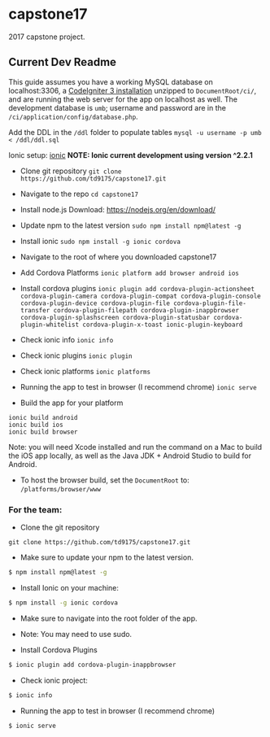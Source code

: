 # capstone17
2017 capstone project.

## Current Dev Readme

This guide assumes you have a working MySQL database on localhost:3306, a [CodeIgniter 3 installation](https://www.codeigniter.com/download) unzipped to ```DocumentRoot/ci/```, and are running the web server for the app on localhost as well. The development database is ```umb```; username and password are in the ```/ci/application/config/database.php```.

Add the DDL in the ```/ddl``` folder to populate tables
```mysql -u username -p umb < /ddl/ddl.sql```

Ionic setup: [ionic](http://www.ionicframework.com)
**NOTE: Ionic current development using version ^2.2.1**
- Clone git repository 
```git clone https://github.com/td9175/capstone17.git```

- Navigate to the repo
```cd capstone17```
- Install node.js 
  Download: https://nodejs.org/en/download/
- Update npm to the latest version
```sudo npm install npm@latest -g```
- Install ionic
```sudo npm install -g ionic cordova``` 
- Navigate to the root of where you downloaded capstone17
- Add Cordova Platforms
```ionic platform add browser android ios```
- Install cordova plugins
```ionic plugin add cordova-plugin-actionsheet cordova-plugin-camera cordova-plugin-compat cordova-plugin-console cordova-plugin-device cordova-plugin-file cordova-plugin-file-transfer cordova-plugin-filepath cordova-plugin-inappbrowser cordova-plugin-splashscreen cordova-plugin-statusbar cordova-plugin-whitelist cordova-plugin-x-toast ionic-plugin-keyboard```
- Check ionic info 
  ```ionic info```
- Check ionic plugins
```ionic plugin```
- Check ionic platforms
```ionic platforms```
- Running the app to test in browser (I recommend chrome)
```ionic serve```

- Build the app for your platform
```
ionic build android
ionic build ios
ionic build browser
```
Note: you will need Xcode installed and run the command on a Mac to build the iOS app locally, as well as the Java JDK + Android Studio to build for Android.

- To host the browser build, set the
```DocumentRoot``` to: ```/platforms/browser/www```

### For the team:
- Clone the git repository
```
git clone https://github.com/td9175/capstone17.git
```

- Make sure to update your npm to the latest version.
```bash
$ npm install npm@latest -g
```

- Install Ionic on your machine:
```bash
$ npm install -g ionic cordova
```

- Make sure to navigate into the root folder of the app. 

- Note: You may need to use sudo.

- Install Cordova Plugins
```bash
$ ionic plugin add cordova-plugin-inappbrowser
```

- Check ionic project:
```bash
$ ionic info
```

- Running the app to test in browser (I recommend chrome)
```bash
$ ionic serve
```
